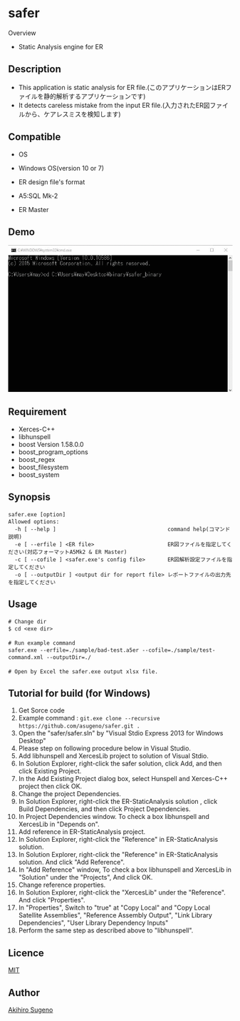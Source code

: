 # safer

Overview

* Static Analysis engine for ER

## Description

* This application is static analysis for ER file.(このアプリケーションはERファイルを静的解析するアプリケーションです)
* It detects careless mistake from the input ER file.(入力されたER図ファイルから、ケアレスミスを検知します)

## Compatible

* OS
 * Windows OS(version 10 or 7)
 
* ER design file's format
 * A5:SQL Mk-2
 * ER Master

## Demo

![Demo](https://github.com/asugeno/safer_binary/blob/master/demo.gif)

## Requirement

* Xerces-C++
* libhunspell
* boost Version 1.58.0.0
* boost_program_options
* boost_regex
* boost_filesystem
* boost_system

## Synopsis

```
safer.exe [option]
Allowed options:
  -h [ --help ]                                   command help(コマンド説明)
  -e [ --erfile ] <ER file>                       ER図ファイルを指定してください(対応フォーマットA5Mk2 & ER Master)
  -c [ --cofile ] <safer.exe's config file>       ER図解析設定ファイルを指定してください
  -o [ --outputDir ] <output dir for report file> レポートファイルの出力先を指定してください
```

## Usage

```
# Change dir
$ cd <exe dir>

# Run example command 
safer.exe --erfile=./sample/bad-test.a5er --cofile=./sample/test-command.xml --outputDir=./

# Open by Excel the safer.exe output xlsx file.
```

## Tutorial for build (for Windows)

1. Get Sorce code
 1. Example command : ` git.exe clone --recursive https://github.com/asugeno/safer.git . `
1. Open the "safer/safer.sln" by "Visual Stdio Express 2013 for Windows Desktop" 
1. Please step on following procedure below in Visual Studio.
 1. Add libhunspell and XercesLib project to solution of Visual Stdio.
  1. In Solution Explorer, right-click the safer solution, click Add, and then click Existing Project.
  1. In the Add Existing Project dialog box, select Hunspell and Xerces-C++ project then click OK.
 1. Change the project Dependencies.
  1. In Solution Explorer, right-click the ER-StaticAnalysis solution , click Build Dependencies, and then click Project Dependencies.
  1. In Project Dependencies window. To check a box libhunspell and XercesLib in "Depends on".
 1. Add reference in ER-StaticAnalysis project.
  1. In Solution Explorer, right-click the "Reference" in ER-StaticAnalysis solution. 
  1. In Solution Explorer, right-click the "Reference" in ER-StaticAnalysis solution. And click "Add Reference".
  1. In "Add Reference" window, To check a box libhunspell and XercesLib in "Solution" under the "Projects", And click OK.
 1. Change reference properties.
  1. In Solution Explorer, right-click the "XercesLib" under the "Reference". And click "Properties".
  1. In "Properties", Switch to "true" at "Copy Local" and "Copy Local Satellite Assemblies", "Reference Assembly Output", "Link Library Dependencies", "User Library Dependency Inputs"
   1. Perform the same step as described above to "libhunspell".


## Licence

[MIT](https://opensource.org/licenses/mit-license.php)

## Author

[Akihiro Sugeno](https://github.com/asugeno)


